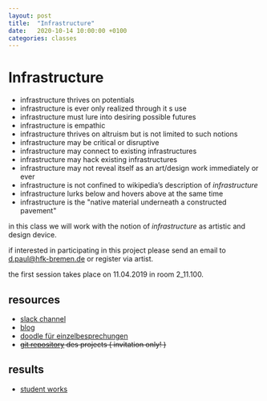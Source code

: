 ```yaml
---
layout: post
title:  "Infrastructure"
date:   2020-10-14 10:00:00 +0100
categories: classes
---
```


# Infrastructure


- infrastructure thrives on potentials
- infrastructure is ever only realized through it s use
- infrastructure must lure into desiring possible futures
- infrastructure is empathic
- infrastructure thrives on altruism but is not limited to such notions
- infrastructure may be critical or disruptive
- infrastructure may connect to existing infrastructures
- infrastructure may hack existing infrastructures
- infrastructure may not reveal itself as an art/design work immediately or ever
- infrastructure is not confined to wikipedia’s description of *infrastructure*
- infrastructure lurks below and hovers above at the same time
- infrastructure is the "native material underneath a constructed pavement"

in this class we will work with the notion of *infrastructure* as artistic and design device.

if interested in participating in this project please send an email to d.paul@hfk-bremen.de or register via artist.

the first session takes place on 11.04.2019 in room 2_11.100.

## resources

- [slack channel](https://digitalmedia-bremen.slack.com/messages/C5QK4JX6W)
- [blog](http://blogs.digitalmedia-bremen.de/infrastructure/)
- [doodle für einzelbesprechungen](http://dm-hb.de/icdpp)
- ~~[git repository](https://github.com/interaktion-und-raum/infrastructure) des projects ( invitation only! )~~

## results

- [student works](https://digitalmedia-bremen.de/course/infrastructure/)




